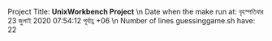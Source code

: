 Project Title: **UnixWorkbench Project**
\n Date when the make run at: 
বৃহস্পতিবার 23 জুলাই 2020 07:54:12 পূর্বাহ্ণ +06
\n Number of lines guessinggame.sh have: 
22
